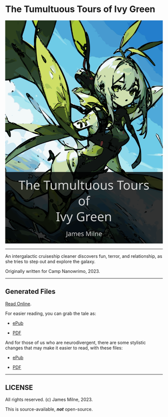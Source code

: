 # The Tumultuous Tours of Ivy Green

![The Tumultuous Tours of Ivy Green](cover.svg)

---

An intergalactic cruiseship cleaner discovers fun, terror, and relationship, as she tries to step out and explore the galaxy.

Originally written for Camp Nanowrimo, 2023.

---

## Generated Files

[Read Online](https://www.wattpad.com/story/345912545-the-tumultuous-tours-of-ivy-green).

For easier reading, you can grab the tale as:

* [ePub](book.epub)

* [PDF](book.pdf)

And for those of us who are neurodivergent, there are some stylistic changes that may make it easier to read, with these files:

* [ePub](nd.epub)

* [PDF](nd.pdf)

---

## LICENSE

All rights reserved. (c) James Milne, 2023.

This is source-available, ***not*** open-source.
